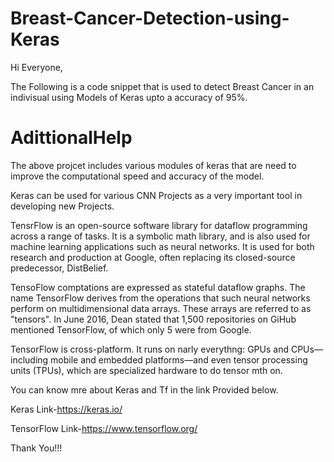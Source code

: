 # Breast-Cancer-Detection-using-Keras

Hi Everyone,

The Following is a code snippet that is used to detect Breast Cancer in an indivisual using Models of Keras upto a accuracy of 95%.

# AdittionalHelp

The above projcet includes various modules of keras that are need to improve the computational speed and accuracy of the model.

Keras can be used for various CNN Projects as a very important tool in developing new Projects.

TensrFlow is an open-source software library for dataflow programming across a range of tasks. It is a symbolic math library, and is also used for machine learning applications such as neural networks. It is used for both research and production at Google, often replacing its closed-source predecessor, DistBelief.

TensoFlow comptations are expressed as stateful dataflow graphs. The name TensorFlow derives from the operations that such neural networks perform on multidimensional data arrays. These arrays are referred to as "tensors". In June 2016, Dean stated that 1,500 repositories on GiHub mentioned TensorFlow, of which only 5 were from Google.

TensorFlow is cross-platform. It runs on narly everythng: GPUs and CPUs—including mobile and embedded platforms—and even tensor processing units (TPUs), which are specialized hardware to do tensor mth on.


You can know mre about Keras and Tf in the link Provided below.

Keras Link-https://keras.io/

TensorFlow Link-https://www.tensorflow.org/

Thank You!!!

